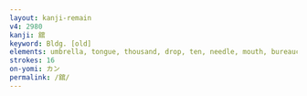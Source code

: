 ```yaml
---
layout: kanji-remain
v4: 2980
kanji: 舘
keyword: Bldg. [old]
elements: umbrella, tongue, thousand, drop, ten, needle, mouth, bureaucrat, house, maestro, maestro without baton
strokes: 16
on-yomi: カン
permalink: /舘/
---
```






